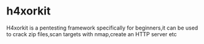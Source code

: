 # h4xorkit
H4xorkit is a pentesting framework specifically for beginners,it can be used to crack zip files,scan targets with nmap,create an HTTP server etc
